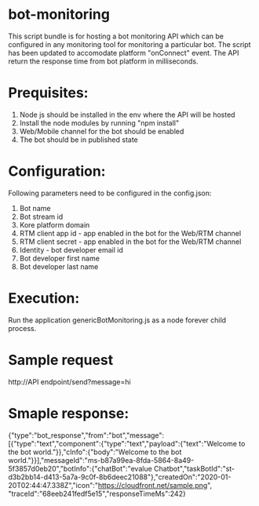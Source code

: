# bot-monitoring
This script bundle is for hosting a bot monitoring API which can be configured in any monitoring tool for monitoring a particular bot. The script has been updated to accomodate platform "onConnect" event. The API return the response time from bot platform in milliseconds.

# Prequisites:
1. Node js should be installed in the env where the API will be hosted
2. Install the node modules by running "npm install"
3. Web/Mobile channel for the bot should be enabled
4. The bot should be in published state

# Configuration:
Following parameters need to be configured in the config.json:
1. Bot name
2. Bot stream id
3. Kore platform domain
4. RTM client app id - app enabled in the bot for the Web/RTM channel
5. RTM client secret - app enabled in the bot for the Web/RTM channel
6. Identity - bot developer email id
7. Bot developer first name
8. Bot developer last name

# Execution:
Run the application genericBotMonitoring.js as a node forever child process.

# Sample request
http://API endpoint/send?message=hi

# Smaple response:
{"type":"bot_response","from":"bot","message":[{"type":"text","component":{"type":"text","payload":{"text":"Welcome to the bot world."}},"cInfo":{"body":"Welcome to the bot world."}}],"messageId":"ms-b87a99ea-8fda-5864-8a49-5f3857d0eb20","botInfo":{"chatBot":"evalue Chatbot","taskBotId":"st-d3b2bb14-d413-5a7a-9c0f-8b6deec21088"},"createdOn":"2020-01-20T02:44:47.338Z","icon":"https://cloudfront.net/sample.png", "traceId":"68eeb241fedf5e15","responseTimeMs":242}


